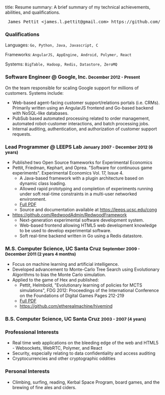 title: Resume
summary: A brief summary of my technical achievements, abilities, and qualifications.

<pre class="pull-left"> James Pettit &lt;james.l.pettit@gmail.com&gt; https://github.com/etherealmachine Santa Cruz, CA</pre><div class="clearfix"></div>

### Qualifications

Languages: `Go, Python, Java, Javascript, C`

Frameworks: `AngularJS, AppEngine, Android, Polymer, React`

Systems: `BigTable, Hadoop, Redis, Datastore, ZeroMQ`

### Software Engineer @ Google, Inc. <small>December 2012 - Present</small>

On the team responsible for scaling Google support for millions of customers. Systems include:

-	Web-based agent-facing customer support/relations portals (i.e. CRMs). Primarily written using an AngularJS frontend and Go-based backend with NoSQL-like databases.
-	PubSub based automated processing related to order management, automated robot-customer interactions, and batch processing jobs.
-	Internal auditing, authentication, and authorization of customer support requests.

### Lead Programmer @ LEEPS Lab <small>January 2007 - December 2012 (6 years)</small>

-	Published two Open Source frameworks for Experimental Economics
-	Pettit, Friedman, Kephart, and Oprea. "Software for continuous game experiments". Experimental Economics Vol. 17, Issue 4.
	-	A Java-based framework with a plugin architecture based on dynamic class loading.
	-	Allowed rapid prototyping and completion of experiments running under soft real-time constraints in a multi-user networked environment.
	-	[Full PDF](http://leeps.ucsc.edu/media/papers/Pettit_et_al_2013_V_20130821.pdf)
	-	Source and documentation available at https://leeps.ucsc.edu/cong
-	https://github.com/RedwoodAdmin/RedwoodFramework
	-	Next-generation experimental software development system.
	-	Web-based frontend allowing HTML5 web development knowledge to be used to develop experimental software.
	-	Soft real-time backend written in Go using a Redis datastore.

### M.S. Computer Science, UC Santa Cruz <small>September 2009 - December 2011 (2 years 4 months)</small>

-	Focus on machine learning and artificial intelligence.
-	Developed advancement to Monte-Carlo Tree Search using Evolutionary Algorithms to bias the Monte Carlo simulation.
-	Applied to the game of Hex and published:
	-	Pettit, Helmbold, "Evolutionary learning of policies for MCTS simulations", FDG 2012: Proceedings of the International Conference on the Foundations of Digital Games Pages 212-219
	-	[Full PDF](https://users.soe.ucsc.edu/~dph/mypubs/hex-FDG12.pdf)
	-	https://github.com/etherealmachine/hivemind

### B.S. Computer Science, UC Santa Cruz <small>2003 - 2007 (4 years)</small>

### Professional Interests

-	Real time web applications on the bleeding edge of the web and HTML5 - Websockets, WebRTC, Polymer, and React
-	Security, especially relating to data confidentiality and access auditing
-	Cryptocurrencies and other cryptographic oddities

### Personal Interests

-	Climbing, surfing, reading, Kerbal Space Program, board games, and the brewing of fine ales and ciders.
